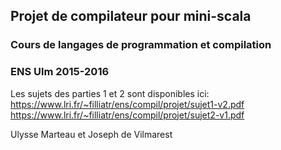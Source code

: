## Projet de compilateur pour mini-scala
### Cours de langages de programmation et compilation
### ENS Ulm 2015-2016

Les sujets des parties 1 et 2 sont disponibles ici:
https://www.lri.fr/~filliatr/ens/compil/projet/sujet1-v2.pdf
https://www.lri.fr/~filliatr/ens/compil/projet/sujet2-v1.pdf

Ulysse Marteau et Joseph de Vilmarest